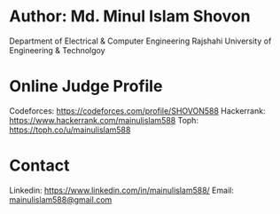 # Author: Md. Minul Islam Shovon
Department of Electrical & Computer Engineering
Rajshahi University of Engineering & Technolgoy

# Online Judge Profile
Codeforces: https://codeforces.com/profile/SHOVON588
Hackerrank: https://www.hackerrank.com/mainulislam588
Toph: https://toph.co/u/mainulislam588

# Contact
Linkedin: https://www.linkedin.com/in/mainulislam588/
Email: mainulislam588@gmail.com

